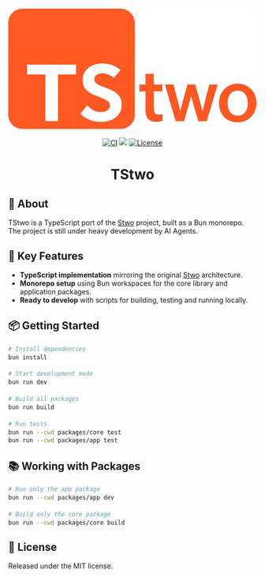 <div align="center">

![TStwo](./public/images/tstwo.png)

<a href="https://github.com/teddyjfpender/tstwo/actions/workflows/ci.yml"><img alt="CI" src="https://img.shields.io/github/actions/workflow/status/teddyjfpender/tstwo/ci.yml?style=for-the-badge" height="30"></a>
<a href="https://codecov.io/gh/teddyjfpender/tstwo"><img src="https://img.shields.io/codecov/c/github/teddyjfpender/tstwo?style=for-the-badge&logo=codecov" height="30"/></a>
<a href="https://opensource.org/licenses/MIT"><img src="https://img.shields.io/badge/License-MIT-brightgreen.svg?style=for-the-badge" alt="License" height="30"></a>
</div>

<div align="center">
  <h1>TStwo</h1>
</div>

## 🌟 About

TStwo is a TypeScript port of the [Stwo](https://github.com/starkware-libs/stwo) project, built as a Bun monorepo. The project is still under heavy development by AI Agents.

## 🚀 Key Features

- **TypeScript implementation** mirroring the original [Stwo](https://github.com/starkware-libs/stwo) architecture.
- **Monorepo setup** using Bun workspaces for the core library and application packages.
- **Ready to develop** with scripts for building, testing and running locally.

## 📦 Getting Started

```bash
# Install dependencies
bun install

# Start development mode
bun run dev

# Build all packages
bun run build

# Run tests
bun run --cwd packages/core test
bun run --cwd packages/app test
```

## 📚 Working with Packages

```bash
# Run only the app package
bun run --cwd packages/app dev

# Build only the core package
bun run --cwd packages/core build
```

## 📜 License

Released under the MIT license.
